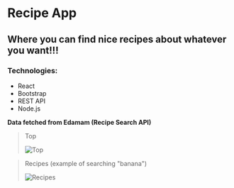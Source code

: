 # Recipe App
## Where you can find nice recipes about whatever you want!!!
### Technologies:
- React
- Bootstrap
- REST API
- Node.js

**Data fetched from Edamam (Recipe Search API)**

> Top
> 
>![Top](https://user-images.githubusercontent.com/35782951/235498291-0dc51bdb-77a4-4a9b-84b2-d47778054958.png)

> Recipes (example of searching "banana")
> 
> ![Recipes](https://user-images.githubusercontent.com/35782951/235498816-2b95482b-f8d9-47a9-99bd-978fa5f3a7a0.png)
